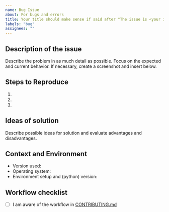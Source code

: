 ```yaml
---
name: Bug Issue
about: For bugs and errors
title: Your title should make sense if said after "The issue is <your issue title>"
labels: "bug"
assignees: ""
---
```


## Description of the issue

Describe the problem in as much detail as possible.
Focus on the expected and current behavior.
If necessary, create a screenshot and insert below.

## Steps to Reproduce

1.
2.
3.

## Ideas of solution

Describe possible ideas for solution and evaluate advantages and disadvantages.

## Context and Environment

- Version used:
- Operating system:
- Environment setup and (python) version:

## Workflow checklist

- [ ] I am aware of the workflow in [CONTRIBUTING.md](https://github.com/OpenEnergyPlatform/oeplatform/blob/develop/CONTRIBUTING.md)
